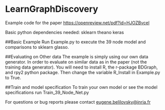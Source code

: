# LearnGraphDiscovery

Example code for the paper https://openreview.net/pdf?id=HJOZBvcel

Basic python dependencies needed:
sklearn
theano
keras

##Basic Example
Run Example.py to execute the 39 node model and comparisons to sklearn glasso.

##Evaluating on Other data
The example is simply using our own data generator. In order to evaluate on similar data as in the paper (not the training data generator). You will need to install R, the r-package BDGraph, and rpy2 python package. Then change the variable R_Install in Example.py to True.

##Train and model specification
To train your own model or see the model specifications run Train_39_Node_Net.py

For questions or bug reports please contact eugene.belilovsky@inria.fr
